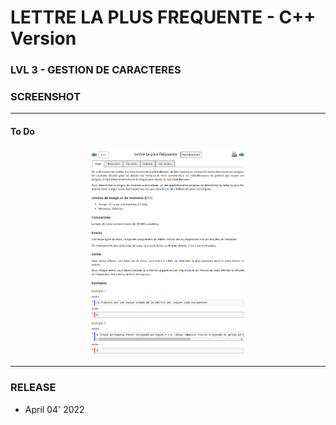 # LETTRE LA PLUS FREQUENTE - C++ Version
### LVL 3 - GESTION DE CARACTERES 

### **SCREENSHOT**

---
#### To Do
<div align="center">
    <img
        src="https://github.com/Ayckinn/CPP/blob/main/FRANCE_IOI/LEVEL_03/3_Gestion_de_caracteres/4_lettre_la_plus_frequente/todo.png"
        alt="DEMO"
        style="width:50%">
</div>

---
### **RELEASE**

- April 04' 2022